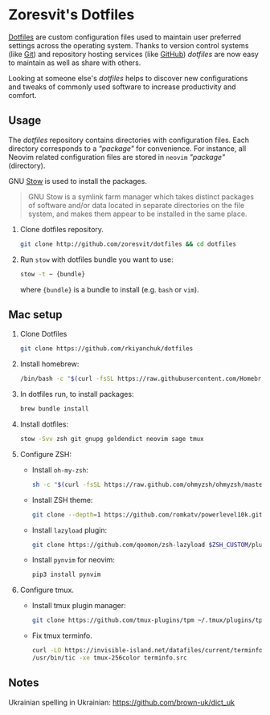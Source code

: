 # Zoresvit's Dotfiles

[Dotfiles](https://wiki.archlinux.org/index.php/Dotfiles) are custom
configuration files used to maintain user preferred settings across the
operating system. Thanks to version control systems
(like [Git](http://git-scm.com/)) and repository hosting services
(like [GitHub](https://dotfiles.github.io)) *dotfiles* are now easy to maintain
as well as share with others.

Looking at someone else's *dotfiles* helps to discover new configurations and
tweaks of commonly used software to increase productivity and comfort.

## Usage

The *dotfiles* repository contains directories with configuration files. Each
directory corresponds to a *"package"* for convenience. For instance, all
Neovim related configuration files are stored in `neovim` *"package"* (directory).

GNU [Stow](https://www.gnu.org/software/stow/) is used to install the packages.

> GNU Stow is a symlink farm manager which takes distinct packages of software
> and/or data located in separate directories on the file system, and makes
> them appear to be installed in the same place.

1. Clone dotfiles repository.

    ```bash
    git clone http://github.com/zoresvit/dotfiles && cd dotfiles
    ```

2. Run `stow` with dotfiles bundle you want to use:

    ```bash
    stow -t ~ {bundle}
    ```

    where `{bundle}` is a bundle to install (e.g. `bash` or `vim`).

## Mac setup

1. Clone Dotfiles

    ```sh
    git clone https://github.com/rkiyanchuk/dotfiles
    ```

2. Install homebrew:

    ```sh
    /bin/bash -c "$(curl -fsSL https://raw.githubusercontent.com/Homebrew/install/HEAD/install.sh)"
    ```

3. In dotfiles run, to install packages:

    ```sh
    brew bundle install
    ```

4. Install dotfiles:

    ```sh
    stow -Svv zsh git gnupg goldendict neovim sage tmux
    ```

5. Configure ZSH:
    - Install `oh-my-zsh`:

        ```sh
        sh -c "$(curl -fsSL https://raw.github.com/ohmyzsh/ohmyzsh/master/tools/install.sh)"
        ```

    - Install ZSH theme:

        ```sh
        git clone --depth=1 https://github.com/romkatv/powerlevel10k.git ${ZSH_CUSTOM:-$HOME/.oh-my-zsh/custom}/themes/powerlevel10k
        ```

    - Install `lazyload` plugin:

        ```sh
        git clone https://github.com/qoomon/zsh-lazyload $ZSH_CUSTOM/plugins/zsh-lazyload
        ```

    - Install `pynvim` for neovim:

        ```sh
        pip3 install pynvim
        ```

6. Configure tmux.
    - Install tmux plugin manager:

        ```sh
        git clone https://github.com/tmux-plugins/tpm ~/.tmux/plugins/tpm
        ```

    - Fix tmux terminfo.

        ```sh
        curl -LO https://invisible-island.net/datafiles/current/terminfo.src.gz && gunzip terminfo.src.gz
        /usr/bin/tic -xe tmux-256color terminfo.src
        ```


## Notes

Ukrainian spelling in Ukrainian: https://github.com/brown-uk/dict_uk
